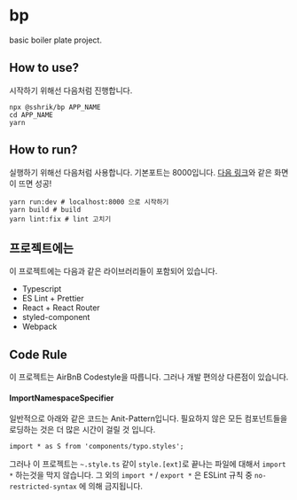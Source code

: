 # bp
basic boiler plate project.

## How to use?
시작하기 위해선 다음처럼 진행합니다.

```shell
npx @sshrik/bp APP_NAME
cd APP_NAME
yarn
```

## How to run?
실행하기 위해선 다음처럼 사용합니다. 기본포트는 8000입니다.
[다음 링크](https://bp.sshrik.com)와 같은 화면이 뜨면 성공!

```shell
yarn run:dev # localhost:8000 으로 시작하기
yarn build # build
yarn lint:fix # lint 고치기
```

## 프로젝트에는
이 프로젝트에는 다음과 같은 라이브러리들이 포함되어 있습니다.

* Typescript
* ES Lint + Prettier
* React + React Router
* styled-component
* Webpack


## Code Rule
이 프로젝트는 AirBnB Codestyle을 따릅니다. 그러나 개발 편의상 다른점이 있습니다.

#### ImportNamespaceSpecifier

일반적으로 아래와 같은 코드는 Anit-Pattern입니다. 필요하지 않은 모든 컴포넌트들을 로딩하는 것은 더 많은 시간이 걸릴 것 입니다.

```
import * as S from 'components/typo.styles';
```

그러나 이 프로젝트는 `~.style.ts` 같이 `style.[ext]`로 끝나는 파일에 대해서 `import *` 하는것을 막지 않습니다.
그 외의 `import *` / `export *` 은 ESLint 규칙 중 `no-restricted-syntax` 에 의해 금지됩니다.

